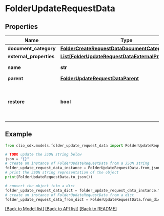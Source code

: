 # FolderUpdateRequestData


## Properties

Name | Type | Description | Notes
------------ | ------------- | ------------- | -------------
**document_category** | [**FolderCreateRequestDataDocumentCategory**](FolderCreateRequestDataDocumentCategory.md) |  | [optional] 
**external_properties** | [**List[FolderUpdateRequestDataExternalPropertiesInner]**](FolderUpdateRequestDataExternalPropertiesInner.md) |  | [optional] 
**name** | **str** | Name of the Folder | [optional] 
**parent** | [**FolderUpdateRequestDataParent**](FolderUpdateRequestDataParent.md) |  | [optional] 
**restore** | **bool** | Whether or not a trashed Folder should be restored. | [optional] 

## Example

```python
from clio_sdk.models.folder_update_request_data import FolderUpdateRequestData

# TODO update the JSON string below
json = "{}"
# create an instance of FolderUpdateRequestData from a JSON string
folder_update_request_data_instance = FolderUpdateRequestData.from_json(json)
# print the JSON string representation of the object
print(FolderUpdateRequestData.to_json())

# convert the object into a dict
folder_update_request_data_dict = folder_update_request_data_instance.to_dict()
# create an instance of FolderUpdateRequestData from a dict
folder_update_request_data_from_dict = FolderUpdateRequestData.from_dict(folder_update_request_data_dict)
```
[[Back to Model list]](../README.md#documentation-for-models) [[Back to API list]](../README.md#documentation-for-api-endpoints) [[Back to README]](../README.md)


